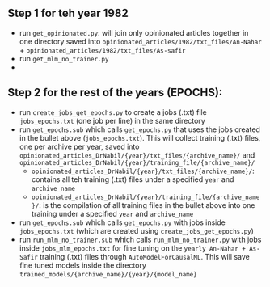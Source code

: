 ## Step 1 for teh year 1982
* run `get_opinionated.py`: will join only opinionated articles together in one directory saved into `opinionated_articles/1982/txt_files/An-Nahar` + `opinionated_articles/1982/txt_files/As-safir`
* run `get_mlm_no_trainer.py`
*

## Step 2 for the rest of the years (EPOCHS):
* run `create_jobs_get_epochs.py` to create a jobs (.txt) file `jobs_epochs.txt` (one job per line) in the same directory
* run `get_epochs.sub` which calls `get_epochs.py` that uses the jobs created in the bullet above (`jobs_epochs.txt`). This will collect training (.txt) files, one per archive per year, saved into `opinionated_articles_DrNabil/{year}/txt_files/{archive_name}/` and `opinionated_articles_DrNabil/{year}/training_file/{archive_name}/`
  * `opinionated_articles_DrNabil/{year}/txt_files/{archive_name}/`: contains all teh training (.txt) files under a specified `year` and `archive_name`
  * `opinionated_articles_DrNabil/{year}/training_file/{archive_name}/`: is the compilation of all training files in the bullet above into one training under a specified `year` and `archive_name`
* run `get_epochs.sub` which calls `get_epochs.py` with jobs inside `jobs_epochs.txt` (which are created using `create_jobs_get_epochs.py`)
* run `run_mlm_no_trainer.sub` which calls `run_mlm_no_trainer.py` with jobs inside `jobs_mlm_epochs.txt` for fine tuning on the `yearly An-Nahar + As-Safir` training (.txt) files through `AutoModelForCausalML`. This will save fine tuned models inside the directory `trained_models/{archive_name}/{year}/{model_name}`
